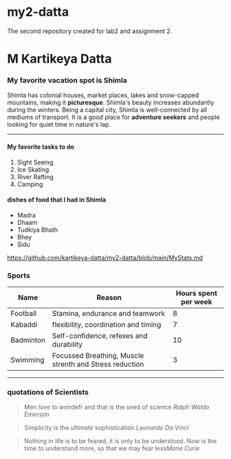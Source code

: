# my2-datta
The second repository created for lab2 and assignment 2.
# M Kartikeya Datta #
### My favorite vacation spot is Shimla ###

Shimla has colonial houses, market places, lakes and snow-capped mountains, making it **picturesque**. Shimla's beauty increases abundantly during the winters. Being a capital city, Shimla is well-connected by all mediums of transport. It is a good place for __adventure seekers__ and people looking for quiet time in nature's lap.

---

#### My favorite tasks to do ####
1. Sight Seeing
2. Ice Skating
3. River Rafting
4. Camping

#### dishes of food that I had in Shimla ####
* Madra
* Dhaam
* Tudkiya Bhath
* Bhey
* Sidu


https://github.com/kartikeya-datta/my2-datta/blob/main/MyStats.md

### Sports

| Name | Reason | Hours spent per week |
|------|--------|----------------------|
| Football | Stamina, endurance and teamwork | 8 |
| Kabaddi | flexibility, coordination and timing | 7 |
| Badminton | Self-confidence, refexes and durability | 10 |
| Swimming | Focussed Breathing, Muscle strenth and Stress reduction | 3 |

---

### quotations of Scientists

> Men love to wondefr and that is the seed of science *Ralph Waldo Emerson*

> Simplicity is the ultimate sophistication *Leonardo Da Vinci*

> Nothing in life is to be feared, it is only to be understood. Now is the time to understand more, so that we may fear less*Marie Curie*

